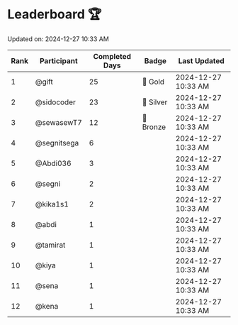 # Leaderboard 🏆

Updated on: 2024-12-27 10:33 AM

| Rank | Participant       | Completed Days | Badge      | Last Updated         |
|------|-------------------|----------------|------------|----------------------|
| 1    | @gift             | 25             | 🏅 Gold     | 2024-12-27 10:33 AM |
| 2    | @sidocoder        | 23             | 🥈 Silver   | 2024-12-27 10:33 AM |
| 3    | @sewasewT7        | 12             | 🥉 Bronze   | 2024-12-27 10:33 AM |
| 4    | @segnitsega       | 6              |            | 2024-12-27 10:33 AM |
| 5    | @Abdi036          | 3              |            | 2024-12-27 10:33 AM |
| 6    | @segni            | 2              |            | 2024-12-27 10:33 AM |
| 7    | @kika1s1          | 2              |            | 2024-12-27 10:33 AM |
| 8    | @abdi             | 1              |            | 2024-12-27 10:33 AM |
| 9    | @tamirat          | 1              |            | 2024-12-27 10:33 AM |
| 10   | @kiya             | 1              |            | 2024-12-27 10:33 AM |
| 11   | @sena             | 1              |            | 2024-12-27 10:33 AM |
| 12   | @kena             | 1              |            | 2024-12-27 10:33 AM |
